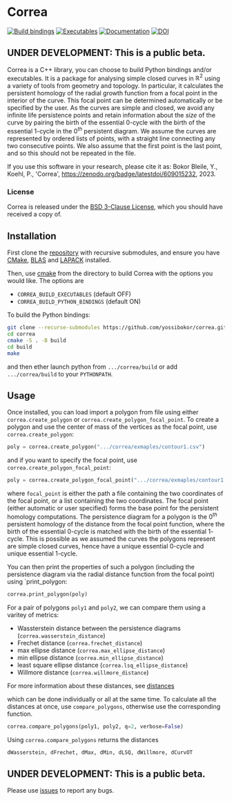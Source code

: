 # Correa 
[![Build bindings](https://github.com/yossibokor/correa/actions/workflows/bindings.yml/badge.svg?branch=master)](https://github.com/yossibokor/correa/actions/workflows/bindings.yml)
[![Executables](https://github.com/yossibokor/correa/actions/workflows/executables.yml/badge.svg?branch=master)](https://github.com/yossibokor/correa/actions/workflows/executables.yml)
[![Documentation](https://github.com/yossibokor/correa/actions/workflows/documentation.yml/badge.svg?branch=master&event=push)](https://github.com/yossibokor/correa/actions/workflows/documentation.yml)
[![DOI](https://zenodo.org/badge/609015232.svg)](https://zenodo.org/badge/latestdoi/609015232)

## UNDER DEVELOPMENT: This is a public beta. 

Correa is a C++ library, you can choose to build Python bindings and/or executables. It is a package for analysing simple closed curves in $\mathbb{R}^2$ using a variety of tools from geometry and topology. In particular, it calculates the persistent homology of the radial growth function from a focal point in the interior of the curve. This focal point can be determined automatically or be specified by the user. As the curves are simple and closed, we avoid any infinite life persistence points and retain information about the *size* of the curve by pairing the birth of the essential $0$-cycle with the birth of the essential $1$-cycle in the $0^{th}$ persistent diagram. We assume the curves are represented by ordered lists of points, with a straight line connecting any two consecutive points. We also assume that the first point is the last point, and so this should not be repeated in the file.

If you use this software in your research, please cite it as:
Bokor Bleile, Y., Koehl, P., 'Correa', https://zenodo.org/badge/latestdoi/609015232, 2023.

### License

Correa is released under the [BSD 3-Clause License](LICENSE.md), which you should have received a copy of.


## Installation

First clone the [repository](https://github.com/yossibokor/correa) with recursive submodules, and ensure you have [CMake](https://cmake.org/), [BLAS](https://www.netlib.org/blas/) and [LAPACK](https://www.netlib.org/lapack/) installed.

Then, use [cmake](https://cmake.org/) from the directory to build Correa with the options you would like. The options are
- `CORREA_BUILD_EXECUTABLES` (default OFF)
- `CORREA_BUILD_PYTHON_BINDINGS` (default ON)


To build the Python bindings:
```bash
git clone --recurse-submodules https://github.com/yossibokor/correa.git
cd correa
cmake -S . -B build
cd build
make
```

and then ether launch python from `.../correa/build` or add `.../correa/build` to your `PYTHONPATH`.


## Usage
Once installed, you can load import a polygon from file using either `correa.create_polygon` or `correa.create_polygon_focal_point`. To create a polygon and use the center of mass of the vertices as the focal point, use `correa.create_polygon`:
```python
poly = correa.create_polygon(".../correa/exmaples/contour1.csv")
```
and if you want to specify the focal point, use `correa.create_polygon_focal_point`:
```python
poly = correa.create_polygon_focal_point(".../correa/exmaples/contour1.csv", focal_point)
```
where `focal_point` is either the path a file containing the two coordinates of the focal point, or a list containing the two coordinates. The focal point (either automatic or user specified) forms the base point for the persistent homology computations. The persistence diagram for a polygon is the $0^{th}$ persistent homology of the distance from the focal point function, where the birth of the essential $0$-cycle is matched with the birth of the essential $1$-cycle. This is possible as we assumed the curves the polygons represent are simple closed curves, hence have a unique essential $0$-cycle and unique essential $1$-cycle.

You can then print the properties of such a polygon (including the persistence diagram via the radial distance function from the focal point) using `print_polygon:
```python
correa.print_polygon(poly)
```

For a pair of polygons `poly1` and `poly2`, we can compare them using a varitey of metrics:
- Wassterstein distance between the persistence diagrams (`correa.wasserstein_distance`)
- Frechet distance (`correa.frechet_distance`)
- max ellipse distance (`correa.max_ellipse_distance`)
- min ellipse distance (`correa.min_ellipse_distance`)
- least square ellipse distance (`correa.lsq_ellipse_distance`)
- Willmore distance (`correa.willmore_distance`)

For more information about these distances, see [distances](DISTANCES.md)
  
which can be done individually or all at the same time. To calculate all the distances at once, use `compare_polygons`, otherwise use the corresponding function. 

```python
correa.compare_polygons(poly1, poly2, q=2, verbose=False)
```

Using `correa.compare_polygons` returns the distances 
```python
dWasserstein, dFrechet, dMax, dMin, dLSQ, dWillmore, dCurvOT
```


## UNDER DEVELOPMENT: This is a public beta. 
Please use [issues](https://github.com/yossibokor/correa/issues) to report any bugs.
